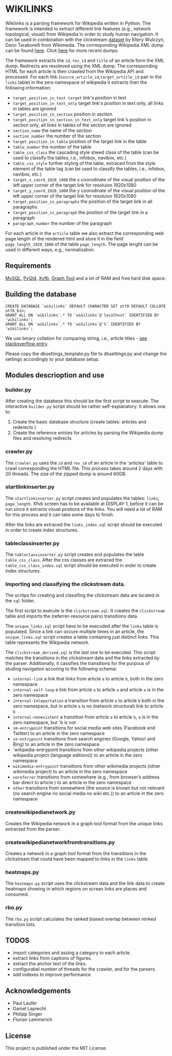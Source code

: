 # WIKILINKS #
Wikilinks is a parsing framework for Wikipedia written in Python. The framework is intended to extract different link features (e.g., network topological, visual) from Wikipedia in order to study human navigation. 
It can be used in combination with the clickstream [dataset](http://ewulczyn.github.io/Wikipedia_Clickstream_Getting_Started/) by Ellery Wulczyn, Dario Taraborelli from Wikimedia. 
The corresponding Wikipedia XML dump can be found [here](https://archive.org/details/enwiki-20150304). Click [here](https://en.wikipedia.org/wiki/Wikipedia:Database_download) for more recent dumps.
 
The framework extracts the  `id`, `rev_id` and `title` of an article form the XML dump. Redirects are resoleved using the XML dump. The corresponding HTML for each article is then crawled from the Wikipedia API and processed.
For each link (`source_article_id`,`target_article_id` pair in the `links` table) in the zero namespace of wikipedia it extracts then the following information:
- `target_position_in_text target` link's position in text 
- `target_position_in_text_only` target link's position in text only, all links in tables are ignored
- `target_position_in_section`  position in section
- `target_position_in_section_in_text_only`  target link's position in section only, all links in tables of the section are ignored
- `section_name` the name of the section
- `section_number` the number of the section
- `target_position_in_table` position of the target link in the table
- `table_number` the number of the table
- `table_css_class` the cascading style sheed class of the table (can be used to classify the tables, i.e., infobox, navibox, etc.)
- `table_css_style` further styling of the table, extraced from the style element of the table tag (can be used to classify the tables, i.e., infobox, navibox, etc.)
- `target_x_coord_1920_1080` the x coorodinate of the visual position of the left upper corner of the target link for resoluion 1920x1080
- `target_y_coord_1920_1080` the y coorodinate of the visual position of the left upper corner of the target link for resoluion 1920x1080
- `target_position_in_paragraphs` the position of the target link in all paragraphs
- `target_position_in_paragraph` the position of the target link in a paragraph
- `paragraph_number` the number of the paragraph

For each article in the `article` table we also extract the corresponding web page length of the rendered html and store it in the
field `page_length_1920_1080` of the table `page_length`. The page lenght can be used in different ways, e.g., normalization.

## Requirements ##
[MySQL](https://www.mysql.com/), [PyQt4](https://www.riverbankcomputing.com/software/pyqt/intro), [Xvfb](https://en.wikipedia.org/wiki/Xvfb), [Graph Tool](https://graph-tool.skewed.de/)
and a lot of RAM and free hard disk space.


## Building the database ##
    CREATE DATABASE `wikilinks` DEFAULT CHARACTER SET utf8 DEFAULT COLLATE utf8_bin;
    GRANT ALL ON `wikilinks`.* TO `wikilinks`@`localhost` IDENTIFIED BY 'wikilinks';
    GRANT ALL ON `wikilinks`.* TO `wikilinks`@`%` IDENTIFIED BY 'wikilinks';


We use binary collation for comparing string, i.e., article titles - [see stackoverflow entry](http://stackoverflow.com/questions/5526334/what-effects-does-using-a-binary-collation-have).


Please copy the dbsettings_template.py file to dbsettings.py and change the settings accordingly to your database setup.

## Modules descrioption and use ##

### builder.py ###
After creating the databese this should be the first script to execute.
The interactive `builder.py` script should be rather self-explanatory. It allows one to:

1. Create the basic database structure (create tables: articles and rederects )
2. Create the reference entries for articles by parsing the Wikipedia dump files and resolving redirects

### crawler.py ###
The `crawler.py`  uses the `id` and `rev_id` of an article in the 'articles' table to crawl corresponding the HTML file. 
This process takes around 2 days with  20 threads. The size of the zipped dump is around 60GB. 


### startlinkinserter.py ###
The `startlinkinserter.py` script creates and populates the tables: `links`, `page_length`. Xfvb screen has to be available at DISPLAY 1, before it can be run since it extracts visual postions of the links. 
You will need a lot of RAM for this process and it can take some days to finish.

After the links are extraced the `links_index.sql` script should be executed in order to create index structures.
### tableclassinserter.py ###
The `tableclassinserter.py` script creates and populates the table `table_css_class`. After the css classes are extraced the `table_css_class_index.sql` script should be executed in order to create index structures.




### Importing  and classifying the clickstream data.
The scritps for creating and classifing the clickstream data are located in the `sql` folder. 

The first script to execute is the `clickstream.sql`. It creates the `clickstream` table and imports the (referrer-resource pairs) transitions data.

The `unique_links.sql` script have to be execuded after the `links` table is populated. Since a link can occure multiple times in an article, the `unique_links.sql` script creates a table containing just distinct links. 
This table represents the Wikipedia network. 

The `clickstream_derived.sql` is the last one to be executed. This script matches the transitions in the clickstream data and the links extracted by the parser. Additionally, it cassifies the transitions for the purpous of studing navigation accoring to the following schema: 
* `internal-link` a link that links from article `a` to article `b`, both in the zero namespace 
* `internal-self-loop` a link from article `a` to article `a` and article `a` is in the zero namespace  
* `internal-teleportation` a transition from article `a` to article `b` both in the zero namespace, but in article `a` is no (network structural) link to article `b`
* `internal-nonexistent` a transition from article `a` to article `b`, `a` is in the zero namespace, but `b is not  
* `sm-entrypoint` transitions for social media web sites (Facebook and Twitter) to an article in the zero namespace
* `se-entrypoint`  transitions from search engines (Google, Yahoo! and Bing) to an article in the zero namespace
* `wikipedia-entrypoint  transitions from other wikipedia projects (other wikipedia project (language editions)) to an article in  the zero namespace 
* `wikimedia-entrypoint` transitions from other wikimedia projects (other wikimedia project) to an article in the zero namespace
* `noreferrer` transitions from somewhere (e.g., from browser’s address bar direct to article ) to an article in the zero namespace 
* `other` transitions from somewhere (the source is known but not relevant (no search engine no social media no wiki etc.)) to an article in the zero namespace 


### createwikipedianetwork.py ###
Creates the Wikipedia network in a graph tool format from the unique links extracted from the parser.  
 
### createwikipedianetworkfromtransitions.py ### 
Creates a network in a graph tool format from the transitions in the clickstream  that could have been mapped to links in the `links` table. 

### heatmaps.py ###
The `heatmaps.py` script uses the clickstream data and the link data to create heatmaps showing in which regions on screan links are places and consumed.

### rbo.py ###
The `rbo.py` script calculates the ranked biased overlap between renked transition lists. 

## TODOS ##
- import categories and assing a category to each article.
- extract links from captions of figures.
- extract the anchor text of the links.
- configurabel number of threads for the crawler, and for the parsers.
- add indexes to improve performance 

##  Acknowledgements ##
- Paul Laufer
- Daniel Laprecht
- Philipp Singer
- Florian Lemmerich

## License ##
This project is published under the MIT License.

